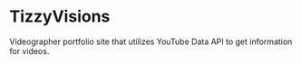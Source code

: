 # TizzyVisions
Videographer portfolio site that utilizes YouTube Data API to get information for videos.
